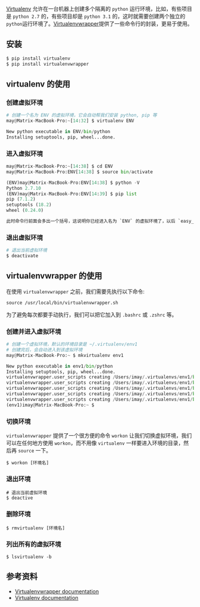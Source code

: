[Virtualenv](https://virtualenv.pypa.io/) 允许在一台机器上创建多个隔离的 `python` 运行环境，比如，有些项目是 `python 2.7` 的，有些项目却是 `python 3.1` 的，这时就需要创建两个独立的`python`运行环境了。[Virtualenvwrapper](https://virtualenvwrapper.readthedocs.org/)提供了一些命令行的封装，更易于使用。


## 安装

```python
$ pip install virtualenv
$ pip install virtualenvwrapper
```

## virtualenv 的使用

### 创建虚拟环境

```python
# 创建一个名为 ENV 的虚拟环境，它会自动帮我们安装 python, pip 等
may@Matrix-MacBook-Pro:~[14:32] $ virtualenv ENV

New python executable in ENV/bin/python
Installing setuptools, pip, wheel...done.
```

### 进入虚拟环境

```python
may@Matrix-MacBook-Pro:~[14:38] $ cd ENV
may@Matrix-MacBook-Pro:ENV[14:38] $ source bin/activate

(ENV)may@Matrix-MacBook-Pro:ENV[14:38] $ python -V
Python 2.7.10
(ENV)may@Matrix-MacBook-Pro:ENV[14:39] $ pip list
pip (7.1.2)
setuptools (18.2)
wheel (0.24.0)

此时命令行前面会多出一个括号，这说明你已经进入名为 `ENV` 的虚拟环境了，以后 `easy_install` 或者 `pip` 安装的所有模块都会安装到该虚拟环境目录里。
```

### 退出虚拟环境

```python
# 退出当前虚拟环境
$ deactivate
```

## virtualenvwrapper 的使用

在使用 `virtualenvwrapper` 之前，我们需要先执行以下命令:

```shell
source /usr/local/bin/virtualenvwrapper.sh
```

为了避免每次都要手动执行，我们可以把它加入到 `.bashrc` 或 `.zshrc` 等。

### 创建并进入虚拟环境

```python
# 创建一个虚拟环境，默认的环境目录是 ~/.virtualenv/env1
# 创建完后，会自动进入到该虚拟环境
may@Matrix-MacBook-Pro:~ $ mkvirtualenv env1

New python executable in env1/bin/python
Installing setuptools, pip, wheel...done.
virtualenvwrapper.user_scripts creating /Users/imay/.virtualenvs/env1/bin/predeactivate
virtualenvwrapper.user_scripts creating /Users/imay/.virtualenvs/env1/bin/postdeactivate
virtualenvwrapper.user_scripts creating /Users/imay/.virtualenvs/env1/bin/preactivate
virtualenvwrapper.user_scripts creating /Users/imay/.virtualenvs/env1/bin/postactivate
virtualenvwrapper.user_scripts creating /Users/imay/.virtualenvs/env1/bin/get_env_details
(env1)imay@Matrix-MacBook-Pro:~ $
```

### 切换环境

`virtualenvwrapper` 提供了一个很方便的命令 `workon` 让我们切换虚拟环境，我们可以在任何地方使用 `workon`，而不用像 `virtualenv` 一样要进入环境的目录，然后再 `source` 一下。

```shell
$ workon [环境名]
```

### 退出环境

```shell
# 退出当前虚拟环境
$ deactive
```

### 删除环境

```shell
$ rmvirtualenv [环境名]
```

### 列出所有的虚拟环境

```shell
$ lsvirtualenv -b
```

## 参考资料
- [Virtualenvwrapper documentation](https://virtualenvwrapper.readthedocs.org/en/latest/)
- [Virtualenv documentation](https://virtualenv.pypa.io/en/latest/)


